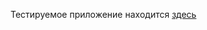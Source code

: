 Тестируемое приложение находится [здесь](https://github.com/RytoryQA/jsaqa-code/tree/main/booksApp)
